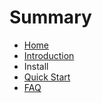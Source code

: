 # Summary

* [Home](README.md)
* [Introduction](index.md)
* Install
* [Quick Start](quickstart.md)
* [FAQ](faq.md)

